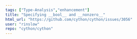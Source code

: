 ```yaml
---
tags: ["Type-Analysis","enhancement"]
title: "Specifying __bool__ and __nonzero__"
html_url: "https://github.com/cython/cython/issues/3056"
user: "rinslow"
repo: "cython/cython"
---
```


